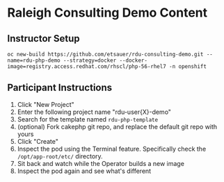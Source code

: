 # Raleigh Consulting Demo Content

## Instructor Setup

```
oc new-build https://github.com/etsauer/rdu-consulting-demo.git --name=rdu-php-demo --strategy=docker --docker-image=registry.access.redhat.com/rhscl/php-56-rhel7 -n openshift
```

## Participant Instructions

1. Click "New Project"
2. Enter the following project name "rdu-user{X}-demo"
3. Search for the template named `rdu-php-template`
4. (optional) Fork cakephp git repo, and replace the default git repo with yours
5. Click "Create"
6. Inspect the pod using the Terminal feature. Specifically check the `/opt/app-root/etc/` directory.
7. Sit back and watch while the Operator builds a new image
8. Inspect the pod again and see what's different


